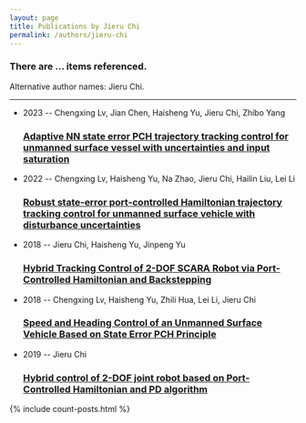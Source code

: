 ```yaml
---
layout: page
title: Publications by Jieru Chi
permalink: /authors/jieru-chi
---
```


<h3 id="number-posts">There are ... items referenced.</h3>
<p id='info-authors'>Alternative author names: Jieru Chi.</p>
<hr />
<ul class="post-list">
<li><span class='post-meta'>2023 -- Chengxing Lv, Jian Chen, Haisheng Yu, Jieru Chi, Zhibo Yang</span><h3><a class='post-link' href="{{ site.baseurl }}/adaptive-nn-state-error-pch-trajectory-tracking-control-for-unmanned-surface-vessel-with-uncertainties-and-input-saturation">Adaptive NN state error PCH trajectory tracking control for unmanned surface vessel with uncertainties and input saturation</a></h3></li>
<li><span class='post-meta'>2022 -- Chengxing Lv, Haisheng Yu, Na Zhao, Jieru Chi, Hailin Liu, Lei Li</span><h3><a class='post-link' href="{{ site.baseurl }}/robust-state-error-port-controlled-hamiltonian-trajectory-tracking-control-for-unmanned-surface-vehicle-with-disturbance-uncertainties">Robust state‐error port‐controlled Hamiltonian trajectory tracking control for unmanned surface vehicle with disturbance uncertainties</a></h3></li>
<li><span class='post-meta'>2018 -- Jieru Chi, Haisheng Yu, Jinpeng Yu</span><h3><a class='post-link' href="{{ site.baseurl }}/hybrid-tracking-control-of-2-dof-scara-robot-via-port-controlled-hamiltonian-and-backstepping">Hybrid Tracking Control of 2-DOF SCARA Robot via Port-Controlled Hamiltonian and Backstepping</a></h3></li>
<li><span class='post-meta'>2018 -- Chengxing Lv, Haisheng Yu, Zhili Hua, Lei Li, Jieru Chi</span><h3><a class='post-link' href="{{ site.baseurl }}/speed-and-heading-control-of-an-unmanned-surface-vehicle-based-on-state-error-pch-principle">Speed and Heading Control of an Unmanned Surface Vehicle Based on State Error PCH Principle</a></h3></li>
<li><span class='post-meta'>2019 -- Jieru Chi</span><h3><a class='post-link' href="{{ site.baseurl }}/hybrid-control-of-2-dof-joint-robot-based-on-port-controlled-hamiltonian-and-pd-algorithm">Hybrid control of 2-DOF joint robot based on Port-Controlled Hamiltonian and PD algorithm</a></h3></li>

</ul>
{% include count-posts.html %}
